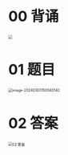 # 00 背诵

<img src="https://cvp.oss-cn-shanghai.aliyuncs.com/picgo/202403040843648.png" style="zoom:50%;" />



# 01 题目

<img src="https://cvp.oss-cn-shanghai.aliyuncs.com/picgo/202403031500206.png" alt="image-20240303150040140" style="zoom:50%;" />



# 02 答案

<img src="https://cvp.oss-cn-shanghai.aliyuncs.com/picgo/202403040930426.png" alt="02 答案" style="zoom:50%;" />

